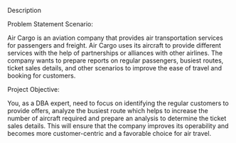 Description

Problem Statement Scenario:

 

Air Cargo is an aviation company that provides air transportation services for  passengers and freight. 
Air Cargo uses its aircraft to provide different services with the help of partnerships or alliances with other airlines. 
The company wants to prepare reports on regular passengers, busiest routes, ticket sales details, and other scenarios to improve the ease of travel and booking for customers.

Project Objective:

 

You, as a DBA expert, need to focus on identifying the regular customers to provide offers, analyze the busiest route which helps to increase the number of aircraft required and prepare an analysis to determine the ticket sales details. 
This will ensure that the company improves its operability and becomes more customer-centric and a favorable choice for air travel.

 
